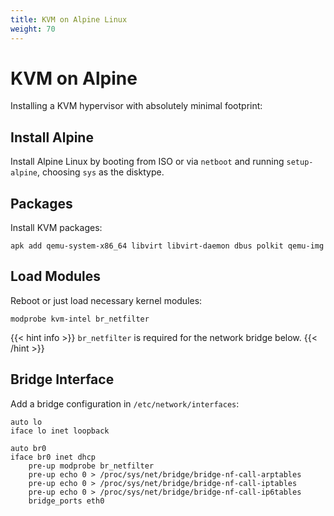 ```yaml
---
title: KVM on Alpine Linux
weight: 70
---
```


# KVM on Alpine

Installing a KVM hypervisor with absolutely minimal footprint:

## Install Alpine

Install Alpine Linux by booting from ISO or via `netboot` and running `setup-alpine`, choosing `sys`
as the disktype.

## Packages

Install KVM packages:

    apk add qemu-system-x86_64 libvirt libvirt-daemon dbus polkit qemu-img

## Load Modules

Reboot or just load necessary kernel modules:

    modprobe kvm-intel br_netfilter

{{< hint info >}}
`br_netfilter` is required for the network bridge below.
{{< /hint >}}

## Bridge Interface

Add a bridge configuration in `/etc/network/interfaces`:

```
auto lo
iface lo inet loopback

auto br0
iface br0 inet dhcp
	pre-up modprobe br_netfilter
	pre-up echo 0 > /proc/sys/net/bridge/bridge-nf-call-arptables
	pre-up echo 0 > /proc/sys/net/bridge/bridge-nf-call-iptables
	pre-up echo 0 > /proc/sys/net/bridge/bridge-nf-call-ip6tables
	bridge_ports eth0
```
